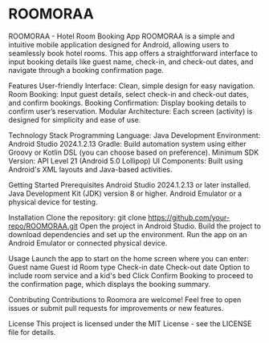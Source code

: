# ROOMORAA
ROOMORAA - Hotel Room Booking App
ROOMORAA is a simple and intuitive mobile application designed for Android, allowing users to seamlessly book hotel rooms. This app offers a straightforward interface to input booking details like guest name, check-in, and check-out dates, and navigate through a booking confirmation page.

Features
User-friendly Interface: Clean, simple design for easy navigation.
Room Booking: Input guest details, select check-in and check-out dates, and confirm bookings.
Booking Confirmation: Display booking details to confirm user’s reservation.
Modular Architecture: Each screen (activity) is designed for simplicity and ease of use.

Technology Stack
Programming Language: Java
Development Environment: Android Studio 2024.1.2.13
Gradle: Build automation system using either Groovy or Kotlin DSL (you can choose based on preference).
Minimum SDK Version: API Level 21 (Android 5.0 Lollipop)
UI Components: Built using Android's XML layouts and Java-based activities.

Getting Started
Prerequisites
Android Studio 2024.1.2.13 or later installed.
Java Development Kit (JDK) version 8 or higher.
Android Emulator or a physical device for testing.

Installation
Clone the repository:
git clone https://github.com/your-repo/ROOMORAA.git
Open the project in Android Studio.
Build the project to download dependencies and set up the environment.
Run the app on an Android Emulator or connected physical device.

Usage
Launch the app to start on the home screen where you can enter:
Guest name
Guest id
Room type
Check-in date
Check-out date
Option to include room service and a kid's bed
Click Confirm Booking to proceed to the confirmation page, which displays the booking summary.

Contributing
Contributions to Roomora are welcome! Feel free to open issues or submit pull requests for improvements or new features.

License
This project is licensed under the MIT License - see the LICENSE file for details.
